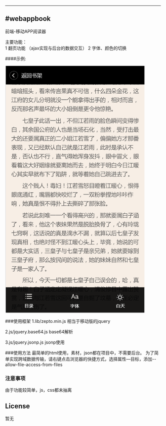 ---
#webappbook
-------------

前端-移动APP阅读器


主要功能：       
         1 翻页功能 （ajax实现与后台的数据交互）
         2 字体、颜色的切换

####示例:

![截图](阅读器界面1.png "截图")


###使用框架
1.lib/zepto.min.js 相当于移动版的jquery

2.js/jquery.base64.js base64解析

3.js/jquery.jsonp.js jsonp使用


###使用方法
最简单的html使用，素材，json都在项目中，不需要后台。
为了简单实现跨域数据传输，请右键点击浏览器的快捷方式，选择属性—目标，添加--allow-file-access-from-files

### 注意事项
由于功能较简单，js，css都未抽离


## License
暂无
